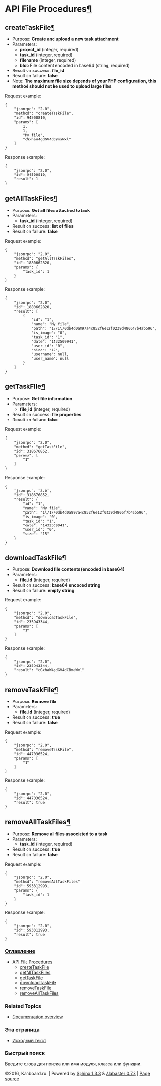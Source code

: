 API File Procedures[¶](#api-file-procedures "Ссылка на этот заголовок")
=======================================================================

createTaskFile[¶](#createtaskfile "Ссылка на этот заголовок")
-------------------------------------------------------------

-   Purpose: **Create and upload a new task attachment**
-   Parameters:
    -   **project\_id** (integer, required)
    -   **task\_id** (integer, required)
    -   **filename** (integer, required)
    -   **blob** File content encoded in base64 (string, required)
-   Result on success: **file\_id**
-   Result on failure: **false**
-   Note: **The maximum file size depends of your PHP configuration,
    this method should not be used to upload large files**

Request example:

    {
        "jsonrpc": "2.0",
        "method": "createTaskFile",
        "id": 94500810,
        "params": [
            1,
            1,
            "My file",
            "cGxhaW4gdGV4dCBmaWxl"
        ]
    }

Response example:

    {
        "jsonrpc": "2.0",
        "id": 94500810,
        "result": 1
    }

getAllTaskFiles[¶](#getalltaskfiles "Ссылка на этот заголовок")
---------------------------------------------------------------

-   Purpose: **Get all files attached to task**
-   Parameters:
    -   **task\_id** (integer, required)
-   Result on success: **list of files**
-   Result on failure: **false**

Request example:

    {
        "jsonrpc": "2.0",
        "method": "getAllTaskFiles",
        "id": 1880662820,
        "params": {
            "task_id": 1
        }
    }

Response example:

    {
        "jsonrpc": "2.0",
        "id": 1880662820,
        "result": [
            {
                "id": "1",
                "name": "My file",
                "path": "1\/1\/0db4d0a897a4c852f6e12f0239d4805f7b4ab596",
                "is_image": "0",
                "task_id": "1",
                "date": "1432509941",
                "user_id": "0",
                "size": "15",
                "username": null,
                "user_name": null
            }
        ]
    }

getTaskFile[¶](#gettaskfile "Ссылка на этот заголовок")
-------------------------------------------------------

-   Purpose: **Get file information**
-   Parameters:
    -   **file\_id** (integer, required)
-   Result on success: **file properties**
-   Result on failure: **false**

Request example:

    {
        "jsonrpc": "2.0",
        "method": "getTaskFile",
        "id": 318676852,
        "params": [
            "1"
        ]
    }

Response example:

    {
        "jsonrpc": "2.0",
        "id": 318676852,
        "result": {
            "id": "1",
            "name": "My file",
            "path": "1\/1\/0db4d0a897a4c852f6e12f0239d4805f7b4ab596",
            "is_image": "0",
            "task_id": "1",
            "date": "1432509941",
            "user_id": "0",
            "size": "15"
        }
    }

downloadTaskFile[¶](#downloadtaskfile "Ссылка на этот заголовок")
-----------------------------------------------------------------

-   Purpose: **Download file contents (encoded in base64)**
-   Parameters:
    -   **file\_id** (integer, required)
-   Result on success: **base64 encoded string**
-   Result on failure: **empty string**

Request example:

    {
        "jsonrpc": "2.0",
        "method": "downloadTaskFile",
        "id": 235943344,
        "params": [
            "1"
        ]
    }

Response example:

    {
        "jsonrpc": "2.0",
        "id": 235943344,
        "result": "cGxhaW4gdGV4dCBmaWxl"
    }

removeTaskFile[¶](#removetaskfile "Ссылка на этот заголовок")
-------------------------------------------------------------

-   Purpose: **Remove file**
-   Parameters:
    -   **file\_id** (integer, required)
-   Result on success: **true**
-   Result on failure: **false**

Request example:

    {
        "jsonrpc": "2.0",
        "method": "removeTaskFile",
        "id": 447036524,
        "params": [
            "1"
        ]
    }

Response example:

    {
        "jsonrpc": "2.0",
        "id": 447036524,
        "result": true
    }

removeAllTaskFiles[¶](#removealltaskfiles "Ссылка на этот заголовок")
---------------------------------------------------------------------

-   Purpose: **Remove all files associated to a task**
-   Parameters:
    -   **task\_id** (integer, required)
-   Result on success: **true**
-   Result on failure: **false**

Request example:

    {
        "jsonrpc": "2.0",
        "method": "removeAllTaskFiles",
        "id": 593312993,
        "params": {
            "task_id": 1
        }
    }

Response example:

    {
        "jsonrpc": "2.0",
        "id": 593312993,
        "result": true
    }

### [Оглавление](index.html)

-   [API File Procedures](#)
    -   [createTaskFile](#createtaskfile)
    -   [getAllTaskFiles](#getalltaskfiles)
    -   [getTaskFile](#gettaskfile)
    -   [downloadTaskFile](#downloadtaskfile)
    -   [removeTaskFile](#removetaskfile)
    -   [removeAllTaskFiles](#removealltaskfiles)

### Related Topics

-   [Documentation overview](index.html)

### Эта страница

-   [Исходный текст](_sources/api-file-procedures.txt)

### Быстрый поиск

Введите слова для поиска или имя модуля, класса или функции.

©2016, Kanboard.ru. | Powered by [Sphinx 1.3.3](http://sphinx-doc.org/)
& [Alabaster 0.7.8](https://github.com/bitprophet/alabaster) | [Page
source](_sources/api-file-procedures.txt)
